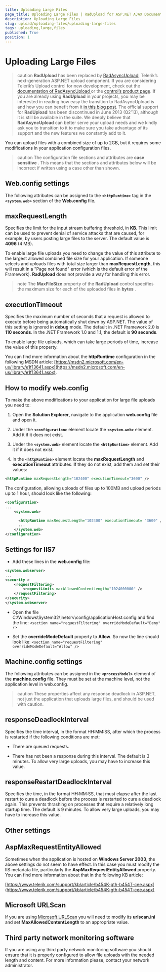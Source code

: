```yaml
---
title: Uploading Large Files
page_title: Uploading Large Files | RadUpload for ASP.NET AJAX Documentation
description: Uploading Large Files
slug: upload/uploading-files/uploading-large-files
tags: uploading,large,files
published: True
position: 1
---
```


# Uploading Large Files



>caution  **RadUpload** has been replaced by [RadAsyncUpload](https://demos.telerik.com/aspnet-ajax/asyncupload/examples/overview/defaultcs.aspx), Telerik’s next-generation ASP.NET upload component. If you are considering Telerik’s Upload control for new development, check out the [documentation of RadAsyncUpload ](https://www.telerik.com/help/aspnet-ajax/asyncupload-overview.html) or the [control’s product page](https://www.telerik.com/products/aspnet-ajax/asyncupload.aspx). If you are already using **RadUpload** in your projects, you may be interested in reading how easy the transition to RadAsyncUpload is and how you can benefit from it [in this blog post](https://blogs.telerik.com/blogs/12-12-05/the-case-of-telerik-s-new-old-asp.net-ajax-upload-control-radasyncupload). The official support for **RadUpload** has been discontinued in June 2013 (Q2’13), although it is still be available in the suite. We deeply believe that **RadAsyncUpload** can better serve your upload needs and we kindly ask you to transition to it to make sure you take advantage of its support and the new features we constantly add to it.
>


You can upload files with a combined size of up to 2GB, but it requires some modifications in your application configuration files.

>caution The configuration file sections and attributes are **case sensitive** . This means that the sections and attributes below will be incorrect if written using a case other than shown.
>


## Web.config settings

The following attributes can be assigned to the **`<httpRuntime>`** tag in the **`<system.web>`** section of the **Web.config** file.

## maxRequestLength

Specifies the limit for the input stream buffering threshold, in **KB**. This limit can be used to prevent denial of service attacks that are caused, for example, by users posting large files to the server. The default value is **4096** (4 MB).

To enable large file uploads you need to change the value of this attribute to the largest allowed combined file size for your application. If someone selects and uploads files with total size larger than **maxRequestLength**, this will result in a "Page not found" error (which is the default error of the Framework). **RadUpload** does not provide a way for handling this error.

>note The **MaxFileSize** property of the **RadUpload** control specifies the maximum size for each of the uploaded files in **bytes** .
>


## executionTimeout

Specifies the maximum number of seconds that a request is allowed to execute before being automatically shut down by ASP.NET. The value of this setting is ignored in **debug** mode. The default in .NET Framework 2.0 is **110 seconds**. In the .NET Framework 1.0 and 1.1, the default is **90 seconds**.

To enable large file uploads, which can take large periods of time, increase the value of this property.

You can find more information about the **httpRuntime** configuration in the following MSDN article: [https://msdn2.microsoft.com/en-us/library/e1f13641.aspx](https://msdn2.microsoft.com/en-us/library/e1f13641.aspx).

## How to modify web.config

To make the above modifications to your application for large file uploads you need to:

1. Open the **Solution Explorer**, navigate to the application **web.config** file and open it.

1. Under the **`<configuration>`** element locate the **`<system.web>`** element. Add it if it does not exist.

1. Under the **`<system.web>`** element locate the **`<httpRuntime>`** element. Add it if it does not exist.

1. In the **`<httpRuntime>`** element locate the **maxRequestLength** and **executionTimeout** attributes. If they do not exist, add them and set their values:

````XML
<httpRuntime maxRequestLength="102400" executionTimeout="3600" />
````



The configuration, allowing uploads of files up to 100MB and upload periods up to 1 hour, should look like the following:

````XML
<configuration>
...
    <system.web>

      <httpRuntime maxRequestLength="102400" executionTimeout= "3600" />
      ...
    </system.web>
</configuration>
````



## Settings for IIS7

* Add these lines in the **web.config** file:

````XML
<system.webserver>
...
<security >
    <requestFiltering>
        <requestLimits maxAllowedContentLength="1024000000" />
    </requestFiltering>
</security>
</system.webserver>
````



* Open the file C:\Windows\System32\inetsrv\config\applicationHost.config and find the line: `<section name="requestFiltering" overrideModeDefault="Deny" />`

* Set the **overrideModeDefault** property to **Allow**. So now the line should look like: `<section name="requestFiltering" overrideModeDefault="Allow" />`

## Machine.config settings

The following attributes can be assigned in the **`<processModel>`** element of the **machine.config** file. They must be set at the machine level, not the application level in web.config.

>caution These properties affect any response deadlock in ASP.NET, not just the application that uploads large files, and should be used with caution.
>


## responseDeadlockInterval

Specifies the time interval, in the format HH:MM:SS, after which the process is restarted if the following conditions are met:

* There are queued requests.

* There has not been a response during this interval. The default is 3 minutes. To allow very large uploads, you may have to increase this value.

## responseRestartDeadlockInterval

Specifies the time, in the format HH:MM:SS, that must elapse after the last restart to cure a deadlock before the process is restarted to cure a deadlock again. This prevents thrashing on processes that require a relatively long startup time. The default is 9 minutes. To allow very large uploads, you may have to increase this value.

## Other settings

## AspMaxRequestEntityAllowed

Sometimes when the application is hosted on **Windows Server 2003**, the above settings do not seem to have effect. In this case you must modify the IIS metadata file, particularly the **AspMaxRequestEntityAllowed** property. You can find more information about that in the following KB article:

[https://www.telerik.com/support/kb/article/b454K-gth-b454T-cee.aspx](https://www.telerik.com/support/kb/article/b454K-gth-b454T-cee.aspx)

## Microsoft URLScan

If you are using [Microsoft URLScan](https://www.microsoft.com/technet/security/tools/urlscan.mspx) you will need to modify its **urlscan.ini** and set **MaxAllowedContentLength** to an appropriate value.

## Third party network monitoring software

If you are using any third party network monitoring software you should ensure that it is properly configured to allow file uploads with the needed length and content. For more information please, contact your network administrator.
